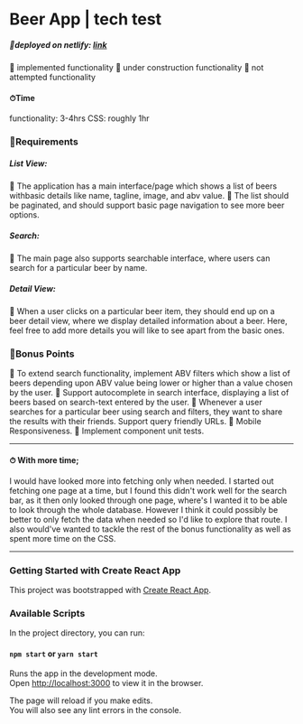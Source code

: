 # Beer App | tech test

##### 🔗deployed on netlify: [link](https://beer-apparatus.netlify.app/)

🍺 implemented functionality
🚧 under construction functionality
🙅 not attempted functionality

#### ⏱Time

functionality: 3-4hrs
CSS: roughly 1hr

### 📜Requirements

##### List View:

🍺 The application has a main interface/page which shows a list of beers withbasic details like name, tagline, image, and abv value.
🍺 The list should be paginated, and should support basic page navigation to see more beer options.

##### Search:

🍺 The main page also supports searchable interface, where users can search for a particular beer by name.

##### Detail View:

🍺 When a user clicks on a particular beer item, they should end up on a beer detail view, where we display detailed information about a beer. Here, feel free to add more details you will like to see apart from the basic ones.

### 🎁Bonus Points

🍺 To extend search functionality, implement ABV filters which show a list of beers
depending upon ABV value being lower or higher than a value chosen by the user.
🙅 Support autocomplete in search interface, displaying a list of beers based on search-text entered by the user.
🙅 Whenever a user searches for a particular beer using search and filters, they want to share the results with their friends. Support query friendly URLs.
🚧 Mobile Responsiveness.
🚧 Implement component unit tests.

---

#### ⏱ With more time;

I would have looked more into fetching only when needed. I started out fetching one page at a time, but I found this didn't work well for the search bar, as it then only looked through one page, where's I wanted it to be able to look through the whole database. However I think it could possibly be better to only fetch the data when needed so I'd like to explore that route.
I also would've wanted to tackle the rest of the bonus functionality as well as spent more time on the CSS.

---

### Getting Started with Create React App

This project was bootstrapped with [Create React App](https://github.com/facebook/create-react-app).

### Available Scripts

In the project directory, you can run:

#### `npm start` or `yarn start`

Runs the app in the development mode.\
Open [http://localhost:3000](http://localhost:3000) to view it in the browser.

The page will reload if you make edits.\
You will also see any lint errors in the console.
